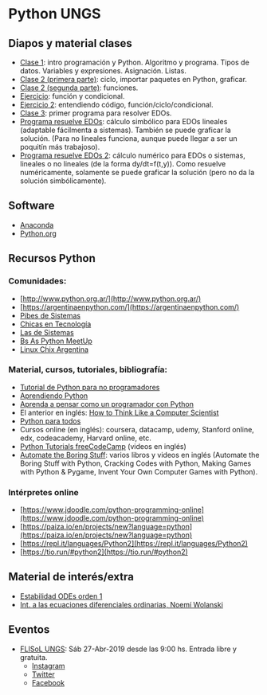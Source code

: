 # Python UNGS


## Diapos y material clases

- [Clase 1](https://github.com/sebasped/pythonungs/blob/master/pythonClase1.pdf): intro programación y Python. Algoritmo y programa. Tipos de datos. Variables y expresiones. Asignación. Listas.
- [Clase 2 (primera parte)](https://github.com/sebasped/pythonungs/blob/master/pythonClase2.pdf): ciclo, importar paquetes en Python, graficar.
- [Clase 2 (segunda parte)](https://github.com/sebasped/pythonungs/blob/master/pythonClase2parte2.pdf): funciones.
- [Ejercicio](https://github.com/sebasped/pythonungs/blob/master/pythonEjercicio.pdf): función y condicional.
- [Ejercicio 2](https://github.com/sebasped/pythonungs/blob/master/pythonEjercicio2.pdf): entendiendo código, función/ciclo/condicional.
- [Clase 3](https://github.com/sebasped/pythonungs/blob/master/pythonClase3.pdf): primer programa para resolver EDOs.
- [Programa resuelve EDOs](https://github.com/sebasped/pythonungs/blob/master/resuelveEcDif.py): cálculo simbólico para EDOs lineales (adaptable fácilmenta a sistemas). También se puede graficar la solución. (Para no lineales funciona, aunque puede llegar a ser un poquitín más trabajoso). 
- [Programa resuelve EDOs 2](https://github.com/sebasped/pythonungs/blob/master/odeFinal.py): cálculo numérico para EDOs o sistemas, lineales o no lineales (de la forma dy/dt=f(t,y)). Como resuelve numéricamente, solamente se puede graficar la solución (pero no da la solución simbólicamente).


## Software

- [Anaconda](https://www.anaconda.com/distribution/#download-section)
- [Python.org](https://www.python.org/downloads/)


## Recursos Python
### Comunidades:
- [http://www.python.org.ar/](http://www.python.org.ar/)
- [https://argentinaenpython.com/](https://argentinaenpython.com/)
- [Pibes de Sistemas](https://twitter.com/pibesdesistemas)
- [Chicas en Tecnología](https://www.chicasentecnologia.org/)
- [Las de Sistemas](https://twitter.com/lasdesistemas)
- [Bs As Python MeetUp](https://www.meetup.com/Buenos-Aires-Python-Meetup/)
- [Linux Chix Argentina](https://twitter.com/linuxchixar)

### Material, cursos, tutoriales, bibliografía:
- [Tutorial de Python para no programadores](http://jjc.freeshell.org/easytut/easytut_es/easytut.html)
- [Aprendiendo Python](http://www.python.org.ar/wiki/AprendiendoPython)
- [Aprenda a pensar como un programador con Python](https://argentinaenpython.com/quiero-aprender-python/aprenda-a-pensar-como-un-programador-con-python.pdf)
- El anterior en inglés: [How to Think Like a Computer Scientist](http://openbookproject.net/thinkcs/python/english2e/)
- [Python para todos](https://launchpadlibrarian.net/18980633/Python%20para%20todos.pdf)
- Cursos online (en inglés): coursera, datacamp, udemy, Stanford online, edx, codeacademy, Harvard online, etc.
- [Python Tutorials freeCodeCamp](https://www.youtube.com/playlist?list=PLWKjhJtqVAbnqBxcdjVGgT3uVR10bzTEB) (videos en inglés)
- [Automate the Boring Stuff](https://automatetheboringstuff.com): varios libros y videos en inglés (Automate the Boring Stuff with Python, Cracking Codes with Python, Making Games with Python & Pygame, Invent Your Own Computer Games with Python).

### Intérpretes online
- [https://www.jdoodle.com/python-programming-online](https://www.jdoodle.com/python-programming-online)
- [https://paiza.io/en/projects/new?language=python](https://paiza.io/en/projects/new?language=python)
- [https://repl.it/languages/Python2](https://repl.it/languages/Python2)
- [https://tio.run/#python2](https://tio.run/#python2)
	

## Material de interés/extra
- [Estabilidad ODEs orden 1](https://github.com/sebasped/pythonungs/blob/master/edosOrden1Estabilidad.pdf)
- [Int. a las ecuaciones diferenciales ordinarias, Noemí Wolanski](http://cms.dm.uba.ar/depto/public/Curso%20de%20grado/fascgrado1.pdf)

## Eventos
- [FLISoL UNGS](https://eventol.flisol.org.ar/events/malvinas-argentinas/): Sáb 27-Abr-2019 desde las 9:00 hs. Entrada libre y gratuita.
	- [Instagram](https://www.instagram.com/flisolungs/)
	- [Twitter](https://www.twitter.com/flisol_ungs)
	- [Facebook](https://www.facebook.com/groups/guffslug/)

